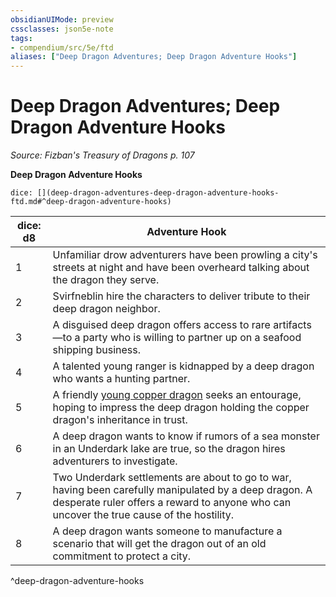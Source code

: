 ```yaml
---
obsidianUIMode: preview
cssclasses: json5e-note
tags:
- compendium/src/5e/ftd
aliases: ["Deep Dragon Adventures; Deep Dragon Adventure Hooks"]
---
```

# Deep Dragon Adventures; Deep Dragon Adventure Hooks
*Source: Fizban's Treasury of Dragons p. 107* 

**Deep Dragon Adventure Hooks**

`dice: [](deep-dragon-adventures-deep-dragon-adventure-hooks-ftd.md#^deep-dragon-adventure-hooks)`

| dice: d8 | Adventure Hook |
|----------|----------------|
| 1 | Unfamiliar drow adventurers have been prowling a city's streets at night and have been overheard talking about the dragon they serve. |
| 2 | Svirfneblin hire the characters to deliver tribute to their deep dragon neighbor. |
| 3 | A disguised deep dragon offers access to rare artifacts—to a party who is willing to partner up on a seafood shipping business. |
| 4 | A talented young ranger is kidnapped by a deep dragon who wants a hunting partner. |
| 5 | A friendly [young copper dragon](/Systems/5e/bestiary/dragon/young-copper-dragon.md) seeks an entourage, hoping to impress the deep dragon holding the copper dragon's inheritance in trust. |
| 6 | A deep dragon wants to know if rumors of a sea monster in an Underdark lake are true, so the dragon hires adventurers to investigate. |
| 7 | Two Underdark settlements are about to go to war, having been carefully manipulated by a deep dragon. A desperate ruler offers a reward to anyone who can uncover the true cause of the hostility. |
| 8 | A deep dragon wants someone to manufacture a scenario that will get the dragon out of an old commitment to protect a city. |
^deep-dragon-adventure-hooks